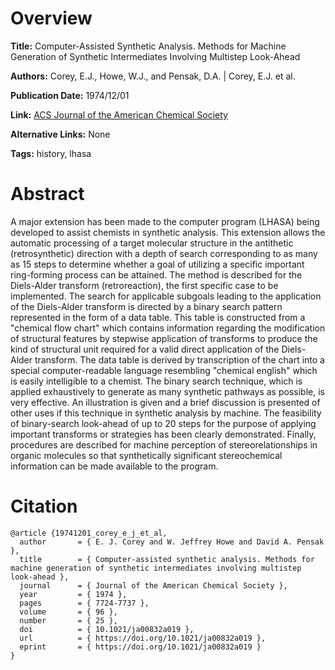 # Overview
**Title:**
Computer-Assisted Synthetic Analysis. Methods for Machine Generation of Synthetic Intermediates Involving Multistep Look-Ahead

**Authors:**
Corey, E.J., Howe, W.J., and Pensak, D.A. |
Corey, E.J. et al.

**Publication Date:**
1974/12/01

**Link:**
[ACS Journal of the American Chemical Society](https://pubs.acs.org/doi/10.1021/ja00832a019)

**Alternative Links:**
None

**Tags:**
history, lhasa


# Abstract
A major extension has been made to the computer program (LHASA) being developed to assist chemists in synthetic analysis.
This extension allows the automatic processing of a target molecular structure in the antithetic (retrosynthetic) direction with a depth of search corresponding to as many as 15 steps to determine whether a goal of utilizing a specific important ring-forming process can be attained.
The method is described for the Diels-Alder transform (retroreaction), the first specific case to be implemented.
The search for applicable subgoals leading to the application of the Diels-Alder transform is directed by a binary search pattern represented in the form of a data table.
This table is constructed from a "chemical flow chart" which contains information regarding the modification of structural features by stepwise application of transforms to produce the kind of structural unit required for a valid direct application of the Diels-Alder transform.
The data table is derived by transcription of the chart into a special computer-readable language resembling "chemical english" which is easily intelligible to a chemist.
The binary search technique, which is applied exhaustively to generate as many synthetic pathways as possible, is very effective.
An illustration is given and a brief discussion is presented of other uses if this technique in synthetic analysis by machine.
The feasibility of binary-search look-ahead of up to 20 steps for the purpose of applying important transforms or strategies has been clearly demonstrated.
Finally, procedures are described for machine perception of stereorelationships in organic molecules so that synthetically significant stereochemical information can be made available to the program.


# Citation
```
@article {19741201_corey_e_j_et_al,
  author       = { E. J. Corey and W. Jeffrey Howe and David A. Pensak },
  title        = { Computer-assisted synthetic analysis. Methods for machine generation of synthetic intermediates involving multistep look-ahead },
  journal      = { Journal of the American Chemical Society },
  year         = { 1974 },
  pages        = { 7724-7737 },
  volume       = { 96 },
  number       = { 25 },
  doi          = { 10.1021/ja00832a019 },
  url          = { https://doi.org/10.1021/ja00832a019 },
  eprint       = { https://doi.org/10.1021/ja00832a019 }
}
```
